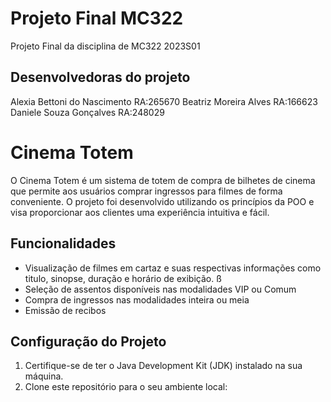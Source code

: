 # Projeto Final MC322
Projeto Final da disciplina de MC322 2023S01

## Desenvolvedoras do projeto
Alexia Bettoni do Nascimento RA:265670
Beatriz Moreira Alves RA:166623
Daniele Souza Gonçalves RA:248029

# Cinema Totem

O Cinema Totem é um sistema de totem de compra de bilhetes de cinema que permite aos usuários comprar ingressos para filmes de forma conveniente. O projeto foi desenvolvido utilizando os princípios da POO e visa proporcionar aos clientes uma experiência intuitiva e fácil. 

## Funcionalidades

- Visualização de filmes em cartaz e suas respectivas informações como titulo, sinopse, duração e horário de exibição. ß
- Seleção de assentos disponíveis nas modalidades VIP ou Comum
- Compra de ingressos nas modalidades inteira ou meia
- Emissão de recibos


## Configuração do Projeto

1. Certifique-se de ter o Java Development Kit (JDK) instalado na sua máquina.
2. Clone este repositório para o seu ambiente local:
